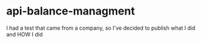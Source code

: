 # api-balance-managment
I had a test that came from a company, so I've decided to publish what I did and HOW I did
